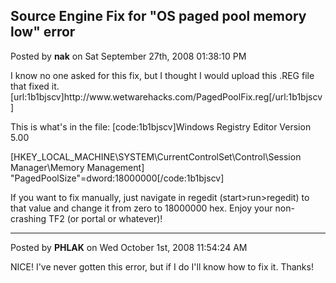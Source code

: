 ## Source Engine Fix for &quot;OS paged pool memory low&quot; error
Posted by **nak** on Sat September 27th, 2008 01:38:10 PM

I know no one asked for this fix, but I thought I would upload this .REG file that fixed it.
[url:1b1bjscv]http&#58;//www&#46;wetwarehacks&#46;com/PagedPoolFix&#46;reg[/url:1b1bjscv]

This is what's in the file:
[code:1b1bjscv]Windows Registry Editor Version 5&#46;00

&#91;HKEY_LOCAL_MACHINE\SYSTEM\CurrentControlSet\Control\Session Manager\Memory Management&#93;
&quot;PagedPoolSize&quot;=dword&#58;18000000[/code:1b1bjscv]

If you want to fix manually, just navigate in regedit (start&gt;run&gt;regedit) to that value and change it from zero to 18000000 hex.  Enjoy your non-crashing TF2 (or portal or whatever)!

--------------------------------------------------------------------------------

Posted by **PHLAK** on Wed October 1st, 2008 11:54:24 AM

NICE!  I've never gotten this error, but if I do I'll know how to fix it.  Thanks!
